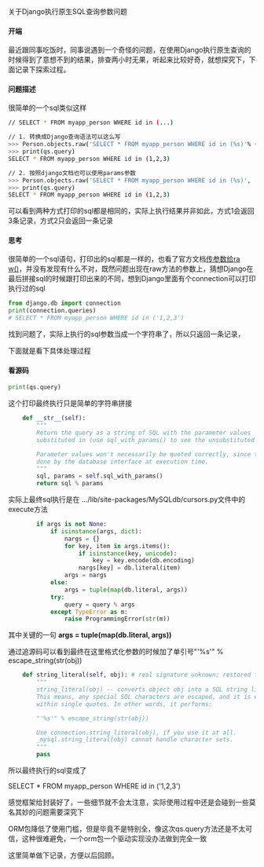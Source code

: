 关于Django执行原生SQL查询参数问题

#### 开端

最近跟同事吃饭时，同事说遇到一个奇怪的问题，在使用Django执行原生查询的时候得到了意想不到的结果，排查两小时无果，听起来比较好奇，就想探究下，下面记录下探索过程。

#### 问题描述

很简单的一个sql类似这样

```sh
// SELECT * FROM myapp_person WHERE id in (...)

// 1. 转换成Django查询语法可以这么写
>>> Person.objects.raw('SELECT * FROM myapp_person WHERE id in (%s)'% ('1,2,3'))
>>> print(qs.query)
SELECT * FROM myapp_person WHERE id in (1,2,3)

// 2. 按照django文档也可以使用params参数
>>> Person.objects.raw('SELECT * FROM myapp_person WHERE id in (%s)', ['1,2,3'])
>>> print(qs.query)
SELECT * FROM myapp_person WHERE id in (1,2,3)
```

可以看到两种方式打印的sql都是相同的，实际上执行结果并非如此，方式1会返回3条记录，方式2只会返回一条记录

<!--python版本 3.7.9，Django版本 2.2.4-->

#### 思考

很简单的一个sql语句，打印出的sql都是一样的，也看了官方文档[传参数给ra w()](https://docs.djangoproject.com/zh-hans/4.0/topics/db/sql/)，并没有发现有什么不对，既然问题出现在raw方法的参数上，猜想Django在最后拼接sql的时候跟打印出来的不同，想到Django里面有个connection可以打印执行过的sql

```python
from django.db import connection
print(connection.queries)
# SELECT * FROM myapp_person WHERE id in ('1,2,3')
```

找到问题了，实际上执行的sql参数当成一个字符串了，所以只返回一条记录，

下面就是看下具体处理过程

#### 看源码

```python
print(qs.query)
```

这个打印最终执行只是简单的字符串拼接

```python
    def __str__(self):
        """
        Return the query as a string of SQL with the parameter values
        substituted in (use sql_with_params() to see the unsubstituted string).

        Parameter values won't necessarily be quoted correctly, since that is
        done by the database interface at execution time.
        """
        sql, params = self.sql_with_params()
        return sql % params
```

实际上最终sql执行是在 .../lib/site-packages/MySQLdb/cursors.py文件中的execute方法

```python
        if args is not None:
            if isinstance(args, dict):
                nargs = {}
                for key, item in args.items():
                    if isinstance(key, unicode):
                        key = key.encode(db.encoding)
                    nargs[key] = db.literal(item)
                args = nargs
            else:
                args = tuple(map(db.literal, args))
            try:
                query = query % args
            except TypeError as m:
                raise ProgrammingError(str(m))
```

其中关键的一句 **args = tuple(map(db.literal, args))**

通过追源码可以看到最终在这里格式化参数的时候加了单引号"'%s'" % escape_string(str(obj))

```python
    def string_literal(self, obj): # real signature unknown; restored from __doc__
        """
        string_literal(obj) -- converts object obj into a SQL string literal.
        This means, any special SQL characters are escaped, and it is enclosed
        within single quotes. In other words, it performs:

        "'%s'" % escape_string(str(obj))

        Use connection.string_literal(obj), if you use it at all.
        _mysql.string_literal(obj) cannot handle character sets.
        """
        pass
```

所以最终执行的sql变成了

SELECT * FROM myapp_person WHERE id in ('1,2,3')

感觉框架给封装好了，一些细节就不会太注意，实际使用过程中还是会碰到一些莫名其妙的问题需要深究下

ORM包降低了使用门槛，但是毕竟不是特别全，像这次qs.query方法还是不太可信，这种很难避免，一个orm包一个驱动实现没办法做到完全一致

这里简单做下记录，方便以后回顾。